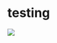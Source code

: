 # testing

![](https://img.shields.io/badge/dynamic/json?url=https://raw.githubusercontent.com/somic25/testing/master/test.json?&label=LABEL&query=version&color=red)
